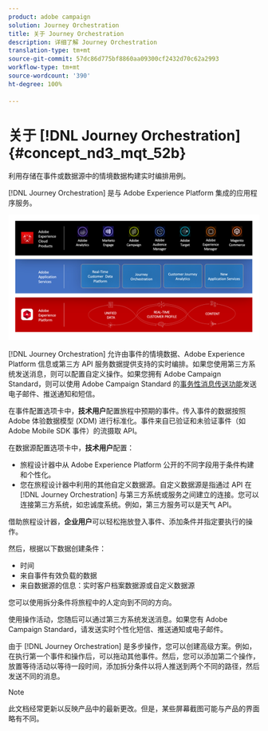 ```yaml
---
product: adobe campaign
solution: Journey Orchestration
title: 关于 Journey Orchestration
description: 详细了解 Journey Orchestration
translation-type: tm+mt
source-git-commit: 57dc86d775bf8860aa09300cf2432d70c62a2993
workflow-type: tm+mt
source-wordcount: '390'
ht-degree: 100%

---
```



# 关于 [!DNL Journey Orchestration]{#concept_nd3_mqt_52b}

利用存储在事件或数据源中的情境数据构建实时编排用例。

[!DNL Journey Orchestration] 是与 Adobe Experience Platform 集成的应用程序服务。

![](../assets/journeydiagram.png)

[!DNL Journey Orchestration] 允许由事件的情境数据、Adobe Experience Platform 信息或第三方 API 服务数据提供支持的实时编排。如果您使用第三方系统发送消息，则可以配置自定义操作。如果您拥有 Adobe Campaign Standard，则可以使用 Adobe Campaign Standard 的[事务性消息传送功能](https://docs.adobe.com/content/help/zh-Hans/campaign-standard/using/communication-channels/transactional-messaging/about-transactional-messaging.html)发送电子邮件、推送通知和短信。

在事件配置选项卡中，**技术用户**&#x200B;配置旅程中预期的事件。传入事件的数据按照 Adobe 体验数据模型 (XDM) 进行标准化。事件来自已验证和未验证事件（如 Adobe Mobile SDK 事件）的流摄取 API。

在数据源配置选项卡中，**技术用户**&#x200B;配置：

* 旅程设计器中从 Adobe Experience Platform 公开的不同字段用于条件构建和个性化。
* 您在旅程设计器中利用的其他自定义数据源。自定义数据源是指通过 API 在 [!DNL Journey Orchestration] 与第三方系统或服务之间建立的连接。您可以连接第三方系统，如忠诚度系统。例如，第三方服务可以是天气 API。

借助旅程设计器，**企业用户**&#x200B;可以轻松拖放登入事件、添加条件并指定要执行的操作。

然后，根据以下数据创建条件：

* 时间
* 来自事件有效负载的数据
* 来自数据源的信息：实时客户档案数据源或自定义数据源

您可以使用拆分条件将旅程中的人定向到不同的方向。

使用操作活动，您随后可以通过第三方系统发送消息。如果您有 Adobe Campaign Standard，请发送实时个性化短信、推送通知或电子邮件。

由于 [!DNL Journey Orchestration] 是多步操作，您可以创建高级方案。例如，在执行第一个事件和操作后，可以拖动其他事件。然后，您可以添加第二个操作，放置等待活动以等待一段时间，添加拆分条件以将人推送到两个不同的路径，然后发送不同的消息。

>[!NOTE]
>
>此文档经常更新以反映产品中的最新更改。但是，某些屏幕截图可能与产品的界面略有不同。
